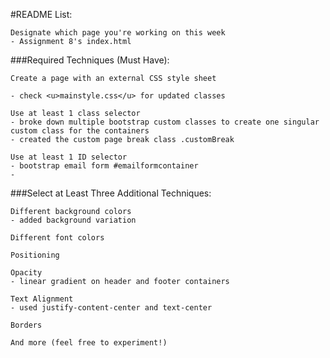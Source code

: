 #README List:

    Designate which page you're working on this week 
    - Assignment 8's index.html

###Required Techniques (Must Have):

    Create a page with an external CSS style sheet

    - check <u>mainstyle.css</u> for updated classes 

    Use at least 1 class selector
    - broke down multiple bootstrap custom classes to create one singular custom class for the containers
    - created the custom page break class .customBreak

    Use at least 1 ID selector
    - bootstrap email form #emailformcontainer
    - 

###Select at Least Three Additional Techniques:

    Different background colors
    - added background variation

    Different font colors

    Positioning

    Opacity
    - linear gradient on header and footer containers

    Text Alignment
    - used justify-content-center and text-center

    Borders

    And more (feel free to experiment!)
